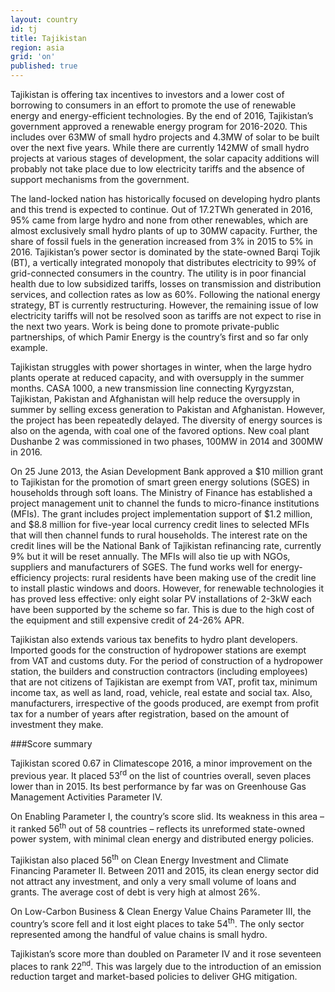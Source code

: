 ```yaml
---
layout: country
id: tj
title: Tajikistan
region: asia
grid: 'on'
published: true
---
```


Tajikistan is offering tax incentives to investors and a lower cost of borrowing to consumers in an effort to promote the use of renewable energy and energy-efficient technologies. By the end of 2016, Tajikistan’s government approved a renewable energy program for 2016-2020. This includes over 63MW of small hydro projects and 4.3MW of solar to be built over the next five years. While there are currently 142MW of small hydro projects at various stages of development, the solar capacity additions will probably not take place due to low electricity tariffs and the absence of support mechanisms from the government.

The land-locked nation has historically focused on developing hydro plants and this trend is expected to continue. Out of 17.2TWh generated in 2016, 95% came from large hydro and none from other renewables, which are almost exclusively small hydro plants of up to 30MW capacity. Further, the share of fossil fuels in the generation increased from 3% in 2015 to 5% in 2016. Tajikistan’s power sector is dominated by the state-owned Barqi Tojik (BT), a vertically integrated monopoly that distributes electricity to 99% of grid-connected consumers in the country. The utility is in poor financial health due to low subsidized tariffs, losses on transmission and distribution services, and collection rates as low as 60%. Following the national energy strategy, BT is currently restructuring. However, the remaining issue of low electricity tariffs will not be resolved soon as tariffs are not expect to rise in the next two years. Work is being done to promote private-public partnerships, of which Pamir Energy is the country’s first and so far only example.

Tajikistan struggles with power shortages in winter, when the large hydro plants operate at reduced capacity, and with oversupply in the summer months. CASA 1000, a new transmission line connecting Kyrgyzstan, Tajikistan, Pakistan and Afghanistan will help reduce the oversupply in summer by selling excess generation to Pakistan and Afghanistan. However, the project has been repeatedly delayed. The diversity of energy sources is also on the agenda, with coal one of the favored options. New coal plant Dushanbe 2 was commissioned in two phases, 100MW in 2014 and 300MW in 2016.

On 25 June 2013, the Asian Development Bank approved a $10 million grant to Tajikistan for the promotion of smart green energy solutions (SGES) in households through soft loans. The Ministry of Finance has established a project management unit to channel the funds to micro-finance institutions (MFIs). The grant includes project implementation support of $1.2 million, and $8.8 million for five-year local currency credit lines to selected MFIs that will then channel funds to rural households. The interest rate on the credit lines will be the National Bank of Tajikistan refinancing rate, currently 9% but it will be reset annually. The MFIs will also tie up with NGOs, suppliers and manufacturers of SGES. The fund works well for energy-efficiency projects: rural residents have been making use of the credit line to install plastic windows and doors. However, for renewable technologies it has proved less effective: only eight solar PV installations of 2-3kW each have been supported by the scheme so far. This is due to the high cost of the equipment and still expensive credit of 24-26% APR.

Tajikistan also extends various tax benefits to hydro plant developers. Imported goods for the construction of hydropower stations are exempt from VAT and customs duty. For the period of construction of a hydropower station, the builders and construction contractors (including employees) that are not citizens of Tajikistan are exempt from VAT, profit tax, minimum income tax, as well as land, road, vehicle, real estate and social tax. Also, manufacturers, irrespective of the goods produced, are exempt from profit tax for a number of years after registration, based on the amount of investment they make.

###Score summary

Tajikistan scored 0.67 in Climatescope 2016, a minor improvement on the previous year. It placed 53<sup>rd</sup> on the list of countries overall, seven places lower than in 2015. Its best performance by far was on Greenhouse Gas Management Activities Parameter IV.

On Enabling Parameter I, the country’s score slid. Its weakness in this area – it ranked 56<sup>th</sup> out of 58 countries – reflects its unreformed state-owned power system, with minimal clean energy and distributed energy policies. 

Tajikistan also placed 56<sup>th</sup> on Clean Energy Investment and Climate Financing Parameter II. Between 2011 and 2015, its clean energy sector did not attract any investment, and only a very small volume of loans and grants. The average cost of debt is very high at almost 26%.

On Low-Carbon Business & Clean Energy Value Chains Parameter III, the country’s score fell and it lost eight places to take 54<sup>th</sup>. The only sector represented among the handful of value chains is small hydro. 

Tajikistan’s score more than doubled on Parameter IV and it rose seventeen places to rank 22<sup>nd</sup>. This was largely due to the introduction of an emission reduction target and market-based policies to deliver GHG mitigation.
